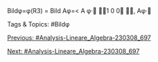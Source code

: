 Bildφ=φ(R3) = Bild Aφ=< A φ·
1
0
0
, Aφ·

   Tags & Topics:
   #Bildφ

[Previous: #Analysis-Lineare_Algebra-230308_697](Analysis-Lineare_Algebra-230308_697.md)

[Next: #Analysis-Lineare_Algebra-230308_697](Analysis-Lineare_Algebra-230308_697.md)